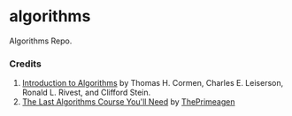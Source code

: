 # algorithms

Algorithms Repo.

### Credits

1. [Introduction to Algorithms](https://en.wikipedia.org/wiki/Introduction_to_Algorithms) by Thomas H. Cormen, Charles E. Leiserson, Ronald L. Rivest, and Clifford Stein.
2. [The Last Algorithms Course You'll Need](https://frontendmasters.com/courses/algorithms/) by [ThePrimeagen](https://github.com/ThePrimeagen)
